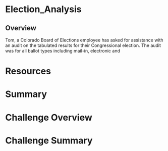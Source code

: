 # Election_Analysis

## **Overview** ##
Tom, a Colorado Board of Elections employee has asked for assistance with an audit on the tabulated results for their Congressional election. The audit was for all ballot types including mail-in, electronic and 

# **Resources** #

# **Summary** #

# **Challenge Overview** #

# **Challenge Summary** #

